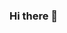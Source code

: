 ### Hi there 👋

<!--
**chaitu0609/chaitu0609** is a ✨ _special_ ✨ repository because its `README.md` (this file) appears on your GitHub profile.

Here are some ideas to get you started:
- 👋 Hi, I’m @chaitu0609
- 🔭 I’m currently working on MERN stack developer
- 🌱 I’m currently learning basics and data structures  
- 👯 I’m looking to collaborate on ...
- 📫 How to reach me: visit https://chaitanyabendalam.me
-->
